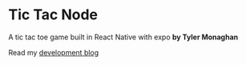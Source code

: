 # Tic Tac Node

A tic tac toe game built in React Native with expo
**by Tyler Monaghan**

Read my [development blog](blog.tylermonaghan.com)
